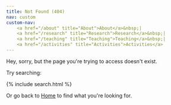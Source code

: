 ```yaml
---
title: Not Found (404) 
nav: custom
custom-nav: 
    <a href="/about" title="About">About</a>&nbsp;|
    <a href="/research" title="Research">Research</a>&nbsp;|
    <a href="/teaching" title="Teaching">Teaching</a>&nbsp;|
    <a href="/activities" title="Activities">Activities</a>
---
```


Hey, sorry, but the page you're trying to access doesn't exist.

Try searching:

{% include search.html %}

Or go back to [Home](/) to find what you're looking for.
<!-- - [Blog index](/blog) -->
